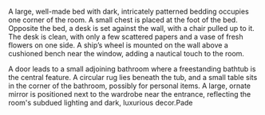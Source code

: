 A large, well-made bed with dark, intricately patterned bedding occupies one corner of the room. A small chest is placed at the foot of the bed. Opposite the bed, a desk is set against the wall, with a chair pulled up to it. The desk is clean, with only a few scattered papers and a vase of fresh flowers on one side. A ship’s wheel is mounted on the wall above a cushioned bench near the window, adding a nautical touch to the room.

A door leads to a small adjoining bathroom where a freestanding bathtub is the central feature. A circular rug lies beneath the tub, and a small table sits in the corner of the bathroom, possibly for personal items. A large, ornate mirror is positioned next to the wardrobe near the entrance, reflecting the room's subdued lighting and dark, luxurious decor.Pade